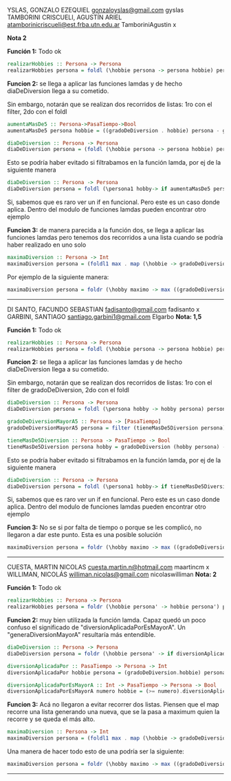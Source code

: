 YSLAS, GONZALO EZEQUIEL	gonzaloyslas@gmail.com	gyslas	
TAMBORINI CRISCUELI, AGUSTÍN ARIEL	atamborinicriscueli@est.frba.utn.edu.ar	TamboriniAgustin	x

**Nota 2**

**Función 1:** Todo ok
```Haskell
realizarHobbies :: Persona -> Persona
realizarHobbies persona = foldl (\hobbie persona -> persona hobbie) persona (hobbies persona)
```

**Funcion 2:** se llega a aplicar las funciones lamdas y de hecho diaDeDiversion llega a su cometido.

Sin embargo, notarán que se realizan dos recorridos de listas: 1ro con el filter, 2do con el foldl
```Haskell
aumentaMasDe5 :: Persona->PasaTiempo->Bool
aumentaMasDe5 persona hobbie = ((gradoDeDiversion . hobbie) persona - gradoDeDiversion persona) >= 5

diaDeDiversion :: Persona -> Persona
diaDeDiversion persona = (foldl (\hobbie persona -> persona hobbie) persona . filter (\hobbie -> aumentaMasDe5 persona hobbie)) (hobbies persona)
```
Esto se podría haber evitado si filtrabamos en la función lamda, por ej de la siguiente manera
```Haskell
diaDeDiversion :: Persona -> Persona
diaDeDiversion persona = foldl (\persona1 hobby-> if aumentaMasDe5 persona hobby then hobby persona1 else persona1) persona (hobbies persona)
```
Si, sabemos que es raro ver un if en funcional. Pero este es un caso donde aplica. 
Dentro del modulo de funciones lamdas pueden encontrar otro ejemplo

**Funcion 3:** de manera parecida a la función dos, se llega a aplicar las funciones lamdas pero tenemos dos recorridos a una lista cuando se podría haber realizado en uno solo
```Haskell
maximaDiversion :: Persona -> Int
maximaDiversion persona = (foldl1 max . map (\hobbie -> gradoDeDiversion $ hobbie persona)) (hobbies persona) 
```
Por ejemplo de la siguiente manera:
```Haskell
maximaDiversion persona = foldr (\hobby maximo -> max ((gradoDeDiversion . hobby) persona) maximo) 0 (hobbies persona)
```
---

DI SANTO, FACUNDO SEBASTIAN	fadisanto@gmail.com	fadisanto	x
GARBINI, SANTIAGO	santiago.garbini1@gmail.com	Elgarbo
**Nota: 1,5**

**Función 1:** Todo ok
```Haskell
realizarHobbies :: Persona -> Persona
realizarHobbies persona = foldl (\hobbie persona -> persona hobbie) persona (hobbies persona)
```

**Funcion 2:** se llega a aplicar las funciones lamdas y de hecho diaDeDiversion llega a su cometido.

Sin embargo, notarán que se realizan dos recorridos de listas: 1ro con el filter de gradoDeDiversion, 2do con el foldl
```Haskell
diaDeDiversion :: Persona -> Persona
diaDeDiversion persona = foldl (\persona hobby -> hobby persona) persona (gradoDeDiversionMayorA5 persona)

gradoDeDiversionMayorA5 :: Persona -> [PasaTiempo]
gradoDeDiversionMayorA5 persona = filter (tieneMasDe5Diversion persona) (hobbies persona)

tieneMasDe5Diversion :: Persona -> PasaTiempo -> Bool 
tieneMasDe5Diversion persona hobby = gradoDeDiversion (hobby persona) - gradoDeDiversion persona > 5
```
Esto se podría haber evitado si filtrabamos en la función lamda, por ej de la siguiente manera
```Haskell
diaDeDiversion :: Persona -> Persona
diaDeDiversion persona = foldl (\persona1 hobby-> if tieneMasDe5Diversion persona hobby then hobby persona1 else persona1) persona (hobbies persona)
```
Si, sabemos que es raro ver un if en funcional. Pero este es un caso donde aplica. 
Dentro del modulo de funciones lamdas pueden encontrar otro ejemplo

**Funcion 3:** No se si por falta de tiempo o porque se les complicó, no llegaron a dar este punto. Esta es una posible solución
```Haskell
maximaDiversion persona = foldr (\hobby maximo -> max ((gradoDeDiversion . hobby) persona) maximo) 0 (hobbies persona)
```

---

CUESTA, MARTIN NICOLAS	cuesta.martin.n@hotmail.com	maartincm	x
WILLIMAN, NICOLÁS	williman.nicolas@gmail.com	nicolaswilliman
**Nota: 2**

**Función 1:** Todo ok
```Haskell
realizarHobbies :: Persona -> Persona
realizarHobbies persona = foldr (\hobbie persona' -> hobbie persona') persona (hobbies persona)
```

**Funcion 2:** muy bien utilizada la función lamda. Capaz quedó un poco confuso el significado de "diversionAplicadaPorEsMayorA".
Un "generaDiversionMayorA" resultaría más entendible.
```Haskell
diaDeDiversion :: Persona -> Persona
diaDeDiversion persona = foldr (\hobbie persona' -> if diversionAplicadaPorEsMayorA 5 hobbie persona' then hobbie persona' else persona') persona (hobbies persona)

diversionAplicadaPor :: PasaTiempo -> Persona -> Int
diversionAplicadaPor hobbie persona = (gradoDeDiversion.hobbie) persona - gradoDeDiversion persona

diversionAplicadaPorEsMayorA :: Int -> PasaTiempo -> Persona -> Bool
diversionAplicadaPorEsMayorA numero hobbie = (>= numero).diversionAplicadaPor hobbie
```

**Funcion 3:** Acá no llegaron a evitar recorrer dos listas. Piensen que el map recorre una lista generando una nueva, que se la pasa a maximum quien la recorre y se queda el más alto.
```Haskell
maximaDiversion :: Persona -> Int
maximaDiversion persona = (foldl1 max . map (\hobbie -> gradoDeDiversion $ hobbie persona)) (hobbies persona) 
```
Una manera de hacer todo esto de una podría ser la siguiente:
```Haskell
maximaDiversion persona = foldr (\hobby maximo -> max ((gradoDeDiversion . hobby) persona) maximo) 0 (hobbies persona)
```
---
